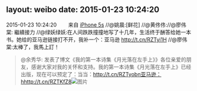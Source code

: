 layout: weibo
date: 2015-01-23 10:24:20
---
2015-01-23 10:24:20  &nbsp;&nbsp;&nbsp;&nbsp;&nbsp;&nbsp; 来自 <a href="sinaweibo://customweibosource" rel="nofollow">iPhone 5s</a>
 //@姚晨:[鲜花] //@黄佟佟://@廖伟棠: 繼續接力 //@绿妖绿妖:在人间跌跌撞撞地写了十几年，生活终于酬答给她一本书。她给的亚马逊链接打不开，我补一个：亚马逊 http://t.cn/RZTyi1H //@廖伟棠:太棒了，我馬上訂！
>  @余秀华: 发表了博文《我的第一本诗集《月光落在左手上》》各位亲爱的朋友，感谢大家对我的关怀和支持。我的第一本诗集《月光落在左手上》已经出版，现在可以预定了：当当：http://t.cn/RZTyobn亚马逊：hhttp://t.cn/RZTKfZ8 ​​​
>  ![图片](https://ww1.sinaimg.cn/large/61667c45jw1eoinwjobvgj20j60o640d.jpg)

